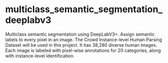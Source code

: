 # multiclass_semantic_segmentation_deeplabv3
Multiclass semantic segmentation using DeepLabV3+. Assign semantic labels to every pixel in an image. The Crowd Instance-level Human Parsing Dataset will be used in this project. It has 38,280 diverse human images. Each image is labeled with pixel-wise annotations for 20 categories, along with instance-level identification.
